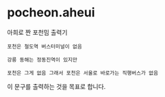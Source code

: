 # pocheon.aheui
아희로 짠 포천밈 출력기
```
포천은 철도역 버스터미널이 없음

강릉 동해는 정동진역이 있지만

포천은 그게 없음 그래서 포천은 서울로 바로가는 직행버스가 없음
```
이 문구를 출력하는 것을 목표로 합니다.
